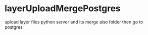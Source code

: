 # layerUploadMergePostgres
upload layer files python server and its merge also folder then go to postgres
